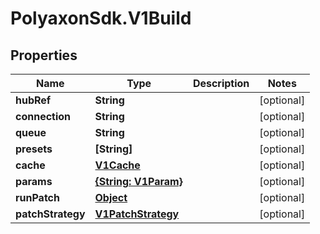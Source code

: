 # PolyaxonSdk.V1Build

## Properties

Name | Type | Description | Notes
------------ | ------------- | ------------- | -------------
**hubRef** | **String** |  | [optional] 
**connection** | **String** |  | [optional] 
**queue** | **String** |  | [optional] 
**presets** | **[String]** |  | [optional] 
**cache** | [**V1Cache**](V1Cache.md) |  | [optional] 
**params** | [**{String: V1Param}**](V1Param.md) |  | [optional] 
**runPatch** | [**Object**](.md) |  | [optional] 
**patchStrategy** | [**V1PatchStrategy**](V1PatchStrategy.md) |  | [optional] 


